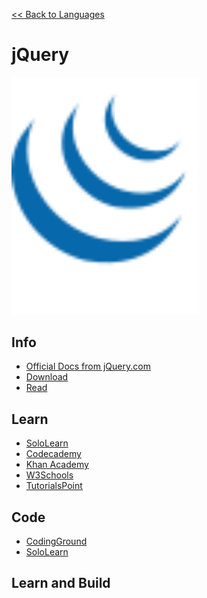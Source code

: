 <a href=".">&lt;&lt; Back to Languages</a>

# jQuery

<img src="logos/jQuery.png" width="300"/>

## Info
- [Official Docs from jQuery.com](https://api.jquery.com/)
- [Download](https://jquery.com/download/)
- [Read](https://en.wikipedia.org/wiki/JQuery)

## Learn
- [SoloLearn](https://www.sololearn.com/Course/jQuery/)
- [Codecademy](https://www.codecademy.com/learn/learn-jquery)
- [Khan Academy](https://www.khanacademy.org/computing/computer-programming/html-js-jquery)
- [W3Schools](https://www.w3schools.com/jquery/default.asp)
- [TutorialsPoint](https://www.tutorialspoint.com/jquery/index.htm)

## Code
- [CodingGround](https://www.tutorialspoint.com/online_jquery_editor.php)
- [SoloLearn](https://code.sololearn.com/#jquery)

## Learn and Build
